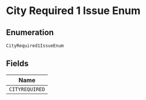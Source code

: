 
# City Required 1 Issue Enum

## Enumeration

`CityRequired1IssueEnum`

## Fields

| Name |
|  --- |
| `CITYREQUIRED` |

